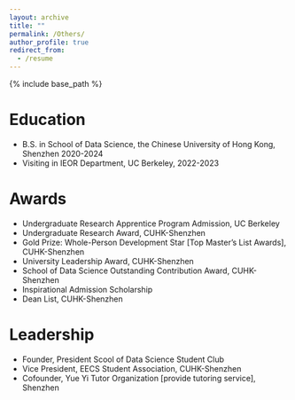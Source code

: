 ```yaml
---
layout: archive
title: ""
permalink: /Others/
author_profile: true
redirect_from:
  - /resume
---
```


{% include base_path %}

Education
=====
* B.S. in School of Data Science, the Chinese University of Hong Kong, Shenzhen 2020-2024
* Visiting in IEOR Department, UC Berkeley, 2022-2023
  
Awards
======
* Undergraduate Research Apprentice Program Admission, UC Berkeley    
* Undergraduate Research Award, CUHK-Shenzhen
* Gold Prize: Whole-Person Development Star [Top Master’s List Awards], CUHK-Shenzhen
* University Leadership Award, CUHK-Shenzhen
* School of Data Science Outstanding Contribution Award, CUHK-Shenzhen 
* Inspirational Admission Scholarship
* Dean List, CUHK-Shenzhen
  
Leadership
=====
* Founder, President Scool of Data Science Student Club
* Vice President, EECS Student Association, CUHK-Shenzhen
* Cofounder, Yue Yi Tutor Organization [provide tutoring service], Shenzhen                                                                 

